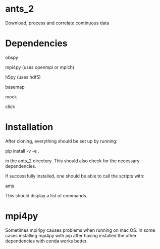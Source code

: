 # ants_2
Download, process and correlate continuous data 

# Dependencies
obspy

mpi4py (uses openmpi or mpich)

h5py (uses hdf5)

basemap

mock

click


# Installation

After cloning, everything should be set up by running:

pip install -v -e .

in the ants_2 directory. This should also check for the necessary dependencies.

If successfully installed, one should be able to call the scripts with:

ants

This should display a list of commands.

# mpi4py

Sometimes mpi4py causes problems when running on mac OS. In some cases installing mpi4py with pip after having installed the other dependencies with conda works better.
